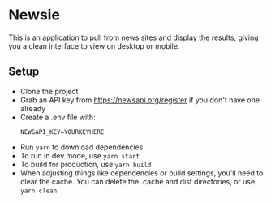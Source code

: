 # Newsie

This is an application to pull from news sites and display the results, giving you a clean interface to view on desktop or mobile.

## Setup

- Clone the project
- Grab an API key from https://newsapi.org/register if you don't have one already
- Create a .env file with:
  ```
  NEWSAPI_KEY=YOURKEYHERE
  ```
* Run `yarn` to download dependencies
* To run in dev mode, use `yarn start`
* To build for production, use `yarn build`
* When adjusting things like dependencies or build settings, you'll need to clear the cache. You can delete the .cache and dist directories, or use `yarn clean`
